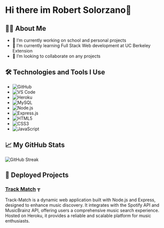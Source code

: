 # Hi there im Robert Solorzano👋

## 👨‍💻 About Me
- 🔭 I’m currently working on school and personal projects
- 🌱 I’m currently learning Full Stack Web development at UC Berkeley Extension
- 👯 I’m looking to collaborate on any projects

## 🛠️ Technologies and Tools I Use
- ![GitHub](https://img.shields.io/badge/-GitHub-181717?style=flat-square&logo=github)
- ![VS Code](https://img.shields.io/badge/-VS%20Code-007ACC?style=flat-square&logo=visual-studio-code)
- ![Heroku](https://img.shields.io/badge/-Heroku-430098?style=flat-square&logo=heroku&logoColor=white)
- ![MySQL](https://img.shields.io/badge/-MySQL-4479A1?style=flat-square&logo=mysql&logoColor=white)
- ![Node.js](https://img.shields.io/badge/-Node.js-339933?style=flat-square&logo=nodedotjs&logoColor=white)
- ![Express.js](https://img.shields.io/badge/-Express.js-000000?style=flat-square&logo=express&logoColor=white)
- ![HTML5](https://img.shields.io/badge/-HTML5-E34F26?style=flat-square&logo=html5&logoColor=white)
- ![CSS3](https://img.shields.io/badge/-CSS3-1572B6?style=flat-square&logo=css3&logoColor=white)
- ![JavaScript](https://img.shields.io/badge/-JavaScript-F7DF1E?style=flat-square&logo=javascript&logoColor=black)


## 📈 My GitHub Stats

![GitHub Streak](https://github-readme-streak-stats.herokuapp.com/?user=robertsolorzano)

## 🚀 Deployed Projects
### [Track Match](https://www.trackmatch.net/) <a href="https://www.trackmatch.net/"><img src="https://www.trackmatch.net/assets/images/FullLogo_Transparent_NoBuffer.png" width="14" alt="Track Match Icon" style="vertical-align:middle;"/></a>

Track-Match is a dynamic web application built with Node.js and Express, designed to enhance music discovery. It integrates with the Spotify API and MusicBrainz API, offering users a comprehensive music search experience. Hosted on Heroku, it provides a reliable and scalable platform for music enthusiasts.






